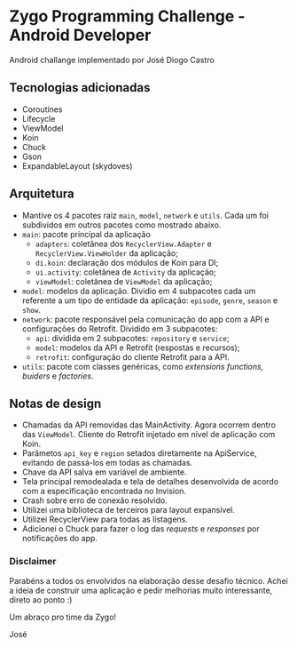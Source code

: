 # Zygo Programming Challenge - Android Developer
Android challange implementado por José Diogo Castro

## Tecnologias adicionadas
* Coroutines
* Lifecycle
* ViewModel
* Koin
* Chuck
* Gson
* ExpandableLayout (skydoves)

## Arquitetura
* Mantive os 4 pacotes raiz `main`, `model`, `network` e `utils`. Cada um foi subdividos em outros pacotes como mostrado abaixo.
* `main`: pacote principal da aplicação
    * `adapters`: coletânea dos `RecyclerView.Adapter` e `RecyclerView.ViewHolder` da aplicação;
    * `di.koin`: declaração dos módulos de Koin para DI;
    * `ui.activity`: coletânea de `Activity` da aplicação;
    * `viewModel`: coletânea de `ViewModel` da aplicação;
* `model`: modelos da aplicação. Dividio em 4 subpacotes cada um referente a um tipo de entidade da aplicação: `episode`, `genre`, `season` e `show`.
* `network`:  pacote responsável pela comunicação do app com a API e configurações do Retrofit. Dividido em 3 subpacotes:
    * `api`: dividida em 2 subpacotes: `repository` e `service`;
    * `model`: modelos da API e Retrofit (respostas e recursos);
    * `retrofit`: configuração do cliente Retrofit para a API.
* `utils`: pacote com classes genéricas, como *extensions functions, buiders* e *factories*.

## Notas de design
* Chamadas da API removidas das MainActivity. Agora ocorrem dentro das `ViewModel`. Cliente do Retrofit injetado em nível de aplicação com Koin.
* Parâmetos `api_key` e `region` setados diretamente na ApiService, evitando de passá-los em todas as chamadas.
* Chave da API salva em variável de ambiente.
* Tela principal remodealada e tela de detalhes desenvolvida de acordo com a especificação encontrada no Invision.
* Crash sobre erro de conexão resolvido.
* Utilizei uma biblioteca de terceiros para layout expansível.
* Utilizei RecyclerView para todas as listagens.
* Adicionei o Chuck para fazer o log das *requests* e *responses* por notificações do app.

### Disclaimer
Parabéns a todos os envolvidos na elaboração desse desafio técnico. Achei a ideia de construir uma aplicação e pedir melhorias muito interessante, direto ao ponto :)

Um abraço pro time da Zygo!

José
